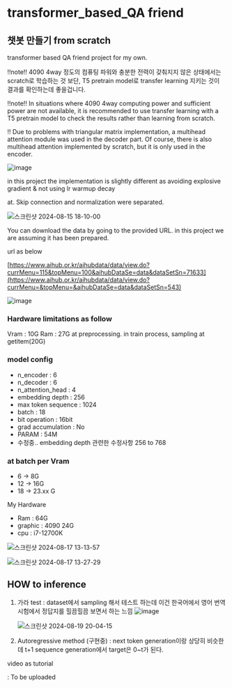 # transformer_based_QA friend
## 챗봇 만들기 from scratch
transformer based QA friend project for my own.

!!note!! 4090 4way 정도의 컴퓨팅 파워와 충분한 전력이 갖춰지지 않은 상태에서는 scratch로 학습하는 것 보단, T5 pretrain model로 transfer learning 지키는 것이 결과를 확인하는데 좋을겁니다.

!!note!! In situations where 4090 4way computing power and sufficient power are not available, it is recommended to use transfer learning with a T5 pretrain model to check the results rather than learning from scratch.

!! Due to problems with triangular matrix implementation, a multihead attention module was used in the decoder part.
Of course, there is also multihead attention implemented by scratch, but it is only used in the encoder.

![image](https://github.com/user-attachments/assets/8054ded3-43d3-470f-8fd6-56ba88e8a832)

in this project the implementation is slightly different as avoiding explosive gradient & not using lr warmup decay

at. Skip connection and normalization were separated.


![스크린샷 2024-08-15 18-10-00](https://github.com/user-attachments/assets/9d4db099-d91a-48d7-b51c-bd788bd2c183)



You can download the data by going to the provided URL. in this project we are assuming it has been prepared.

url as below

[https://www.aihub.or.kr/aihubdata/data/view.do?currMenu=115&topMenu=100&aihubDataSe=data&dataSetSn=71633](https://www.aihub.or.kr/aihubdata/data/view.do?currMenu=&topMenu=&aihubDataSe=data&dataSetSn=543)


![image](https://github.com/user-attachments/assets/101371eb-7d35-4751-9dba-bbfe4c65e262)



### Hardware limitations as follow

Vram : 10G
Ram : 27G at preprocessing. in train process, sampling at getitem(20G)

### model config

- n_encoder : 6
- n_decoder : 6
- n_attention_head : 4
- embedding depth : 256
- max token sequence : 1024
- batch : 18
- bit operation : 16bit
- grad accumulation : No
- PARAM : 54M
- 수정중.. embedding depth 관련한 수정사항 256 to 768

### at batch per Vram

- 6 -> 8G
- 12 -> 16G
- 18 -> 23.xx G

My Hardware
- Ram : 64G
- graphic : 4090 24G
- cpu : i7-12700K

![스크린샷 2024-08-17 13-13-57](https://github.com/user-attachments/assets/2d7f4f9a-c266-4640-8229-c57d73afb72b)


![스크린샷 2024-08-17 13-27-29](https://github.com/user-attachments/assets/4f4ee03f-e6d4-451c-80ca-3b7745b413cb)


## HOW to inference
1. 가라 test
   : dataset에서 sampling 해서 테스트 하는데 이건 한국어에서 영어 번역 시험에서 정답지를 힐끔힐끔 보면서 하는 느낌
   ![image](https://github.com/user-attachments/assets/af24e04c-343f-4e93-b646-aea105bb3916)
 
   ![스크린샷 2024-08-19 20-04-15](https://github.com/user-attachments/assets/71e60204-1a05-45dd-8e9b-5f5e11d7d705)


3. Autoregressive method (구현중)
   : next token generation이랑 상당히 비슷한데 t+1 sequence generation에서 target은 0~t가 된다.


video as tutorial

 : To be uploaded

